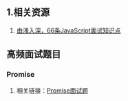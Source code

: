 ## 1.相关资源
1. [由浅入深，66条JavaScript面试知识点](https://juejin.cn/post/6844904200917221389)
## 高频面试题目
### Promise
1. 相关链接：[Promise面试题](https://juejin.cn/post/6844904077537574919)